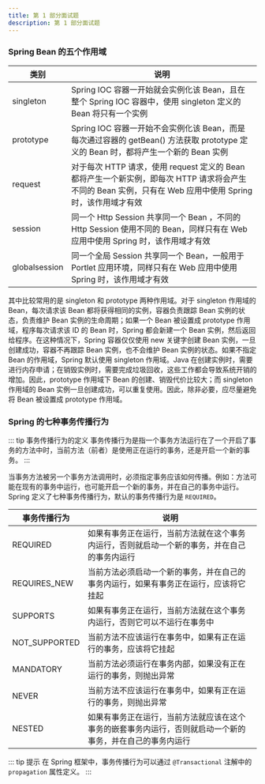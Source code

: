 ```yaml
---
title: 第 1 部分面试题
description: 第 1 部分面试题
---
```


### Spring Bean 的五个作用域

| 类别          | 说明                                                                                                                                                       |
| ------------- | ---------------------------------------------------------------------------------------------------------------------------------------------------------- |
| singleton     | Spring IOC 容器一开始就会实例化该 Bean，且在整个 Spring IOC 容器中，使用 singleton 定义的 Bean 将只有一个实例                                              |
| prototype     | Spring IOC 容器一开始不会实例化该 Bean，而是每次通过容器的 getBean() 方法获取 prototype 定义的 Bean 时，都将产生一个新的 Bean 实例                         |
| request       | 对于每次 HTTP 请求，使用 request 定义的 Bean 都将产生一个新实例，即每次 HTTP 请求将会产生不同的 Bean 实例，只有在 Web 应用中使用 Spring 时，该作用域才有效 |
| session       | 同一个 Http Session 共享同一个 Bean ，不同的 Http Session 使用不同的 Bean，同样只有在 Web 应用中使用 Spring 时，该作用域才有效                             |
| globalsession | 同一个全局 Session 共享同一个 Bean，一般用于 Portlet 应用环境，同样只有在 Web 应用中使用 Spring 时，该作用域才有效                                         |

其中比较常用的是 singleton 和 prototype 两种作用域。对于 singleton 作用域的 Bean，每次请求该 Bean 都将获得相同的实例，容器负责跟踪 Bean 实例的状态，负责维护 Bean 实例的生命周期；如果一个 Bean 被设置成 prototype 作用域，程序每次请求该 ID 的 Bean 时，Spring 都会新建一个 Bean 实例，然后返回给程序。在这种情况下，Spring 容器仅仅使用 new 关键字创建 Bean 实例，一旦创建成功，容器不再跟踪 Bean 实例，也不会维护 Bean 实例的状态。如果不指定 Bean 的作用域，Spring 默认使用 singleton 作用域。Java 在创建实例时，需要进行内存申请；在销毁实例时，需要完成垃圾回收，这些工作都会导致系统开销的增加。因此，prototype 作用域下 Bean 的创建、销毁代价比较大；而 singleton 作用域的 Bean 实例一旦创建成功，可以重复使用。因此，除非必要，应尽量避免将 Bean 被设置成 prototype 作用域。

### Spring 的七种事务传播行为

::: tip 事务传播行为的定义
事务传播行为是指一个事务方法运行在了一个开启了事务的方法中时，当前方法（前者）是使用正在运行的事务，还是开启一个新的事务。
:::

当事务方法被另一个事务方法调用时，必须指定事务应该如何传播。例如：方法可能在现有的事务中运行，也可能开启一个新的事务，并在自己的事务中运行。Spring 定义了七种事务传播行为，默认的事务传播行为是 `REQUIRED`。

| 事务传播行为  | 说明                                                                                                       |
| ------------- | ---------------------------------------------------------------------------------------------------------- |
| REQUIRED      | 如果有事务正在运行，当前方法就在这个事务内运行，否则就启动一个新的事务，并在自己的事务内运行               |
| REQUIRES_NEW  | 当前方法必须启动一个新的事务，并在自己的事务内运行，如果有事务正在运行，应该将它挂起                       |
| SUPPORTS      | 如果有事务正在运行，当前方法就在这个事务内运行，否则它可以不运行在事务中                                   |
| NOT_SUPPORTED | 当前方法不应该运行在事务中，如果有正在运行的事务，应该将它挂起                                             |
| MANDATORY     | 当前方法必须运行在事务内部，如果没有正在运行的事务，则抛出异常                                             |
| NEVER         | 当前方法不应该运行在事务中，如果有正在运行的事务，则抛出异常                                               |
| NESTED        | 如果有事务正在运行，当前方法就应该在这个事务的嵌套事务内运行，否则就启动一个新的事务，并在自己的事务内运行 |

::: tip 提示
在 Spring 框架中，事务传播行为可以通过 `@Transactional` 注解中的 `propagation` 属性定义。
:::

